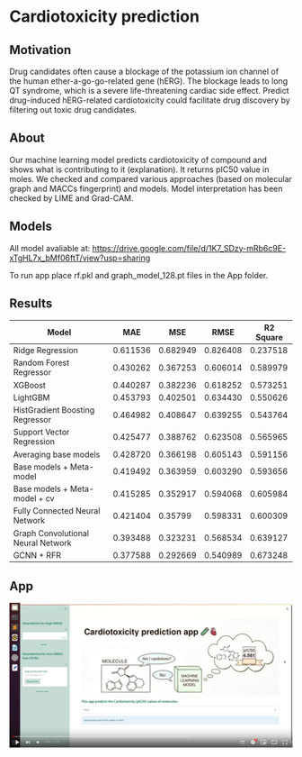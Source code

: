 # Cardiotoxicity prediction

## Motivation
Drug candidates often cause a blockage of the potassium ion channel of the human ether-a-go-go-related gene (hERG). The blockage leads to long QT syndrome, which is a severe life-threatening cardiac side effect. Predict drug-induced hERG-related cardiotoxicity could facilitate drug discovery by filtering out toxic drug candidates.

## About 

Our machine learning model predicts cardiotoxicity of compound and shows what is contributing to it (explanation). It returns pIC50 value in moles. We checked and compared various approaches (based on molecular graph and MACCs fingerprint) and models. Model interpretation has been checked by LIME and Grad-CAM.

## Models

All model avaliable at: https://drive.google.com/file/d/1K7_SDzy-mRb6c9E-xTgHL7x_bMf06ftT/view?usp=sharing

To run app place rf.pkl and graph_model_128.pt files in the App folder.


## Results

| Model | MAE | MSE | RMSE | R2 Square |
| ------------- | ------------- | ------------- | ------------- |------------- |
| Ridge Regression | 0.611536 | 0.682949 | 0.826408 | 0.237518 |
| Random Forest Regressor | 0.430262 | 0.367253 | 0.606014 | 0.589979 |
| XGBoost  | 0.440287 | 0.382236  | 0.618252  | 0.573251  |
| LightGBM |	0.453793 |	0.402501 | 0.634430 |	0.550626 |
| HistGradient Boosting Regressor |	0.464982 |	0.408647 |	0.639255 |	0.543764 |
| Support Vector Regression |	0.425477 |	0.388762 |	0.623508 |	0.565965 |
| Averaging base models |	0.428720 |	0.366198 |	0.605143 |	0.591156 |
| Base models + Meta-model |	0.419492 |	0.363959 |	0.603290 | 0.593656 |
| Base models + Meta-model + cv |	0.415285 |	0.352917 |	0.594068 |	0.605984 |
| Fully Connected Neural Network |	0.421404 |	0.35799|	0.598331 |	0.600309 |
| Graph Convolutional Neural Network |	0.393488 |	0.323231 |	0.568534 |	0.639127 |
| GCNN + RFR |	0.377588 |	0.292669 |	0.540989 |	0.673248 |

## App
[![app_video](https://raw.githubusercontent.com/JamEwe/cardiotoxicity_prediction/master/images/app.png)](https://www.youtube.com/watch?v=AfpmEKPNqfM "Cardiotoxicity prediction app")


